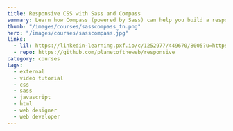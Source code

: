 ```yaml
---
title: Responsive CSS with Sass and Compass
summary: Learn how Compass (powered by Sass) can help you build a responsive layout workflow that is easier, faster, and more compatible than CSS alone.
thumb: "/images/courses/sasscompass_tn.png"
hero: "/images/courses/sasscompass.jpg"
links:
  - lil: https://linkedin-learning.pxf.io/c/1252977/449670/8005?u=https%3A%2F%2Flinkedin-learning.pxf.io%2Fc%2F1252977%2F449670%2F8005%3Fu%3Dhttps%253A%252F%252Fwww.linkedin.com%252Flearning%252Flearning-angularjs-1-2
  - repo: https://github.com/planetoftheweb/responsive
category: courses
tags:
  - external
  - video tutorial
  - css
  - sass
  - javascript
  - html
  - web designer
  - web developer
---
```

